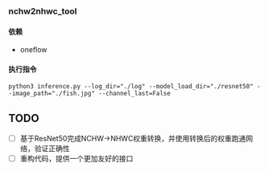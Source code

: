 ### nchw2nhwc_tool

#### 依赖
- oneflow

#### 执行指令

```
python3 inference.py --log_dir="./log" --model_load_dir="./resnet50" --image_path="./fish.jpg" --channel_last=False
```

## TODO

- [ ] 基于ResNet50完成NCHW->NHWC权重转换，并使用转换后的权重跑通网络，验证正确性
- [ ] 重构代码，提供一个更加友好的接口